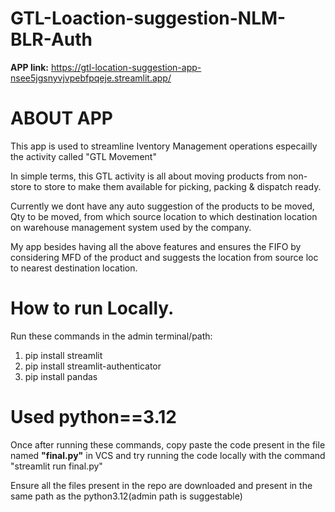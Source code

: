 # GTL-Loaction-suggestion-NLM-BLR-Auth

**APP link:** https://gtl-location-suggestion-app-nsee5jgsnyvjvpebfpqeje.streamlit.app/

# ABOUT APP
This app is used to streamline Iventory Management operations especailly the activity called "GTL Movement"

In simple terms, this GTL activity is all about moving products from non-store to store to make them available for picking, packing & dispatch ready.

Currently we dont have any auto suggestion of the products to be moved, Qty to be moved, from which source location to which destination location on warehouse management system used by the company.

My app besides having all the above features and ensures the FIFO by considering MFD of the product and suggests the location from source loc to nearest destination location.

# How to run Locally.
Run these commands in the admin terminal/path: 
1. pip install streamlit
2. pip install streamlit-authenticator
3. pip install pandas

# Used python==3.12

Once after running these commands, copy paste the code present in the file named **"final.py"** in VCS and try running the code locally with the command "streamlit run final.py"

Ensure all the files present in the repo are downloaded and present in the same path as the python3.12(admin path is suggestable)
